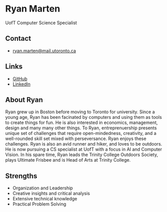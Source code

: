# Ryan Marten

UofT Computer Science Specialist

## Contact
- ryan.marten@mail.utoronto.ca

## Links

- [GitHub](https://github.com/RyanMarten)
- [LinkedIn](https://www.linkedin.com/in/ryan-marten/)

## About Ryan

Ryan grew up in Boston before moving to Toronto for university. Since a young age, Ryan has been facinated by computers and using them as tools to create things for fun. He is also interested in economics, management, design and many many other things. To Ryan, entreprenuership presents unique set of challenges that require open-mindedness, creativity, and a well-rounded skill set mixed with perseversance. Ryan enjoys these challenges. Ryan is also an avid runner and hiker, and loves to be outdoors.  He is now pursuing a CS specialist at UofT with a focus in AI and Computer Vision. In his spare time, Ryan leads the Trinity College Outdoors Society, plays Ultimate Frisbee and is Head of Arts at Trinity College. 

## Strengths

- Organization and Leadership
- Creative insights and critical analysis
- Extensive technical knowledge
- Practical Problem Solving

